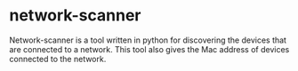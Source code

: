 # network-scanner
Network-scanner is a tool written in python for discovering the devices that are connected to a network. This tool also gives the Mac address of devices connected to the network.
